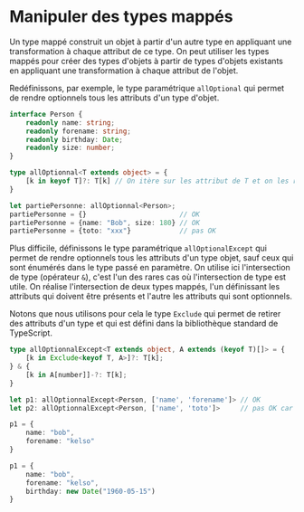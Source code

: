 
# Manipuler des types mappés

Un type mappé construit un objet à partir d'un autre type en appliquant une transformation à chaque attribut de ce type. On peut utiliser les types mappés pour créer des types d'objets à partir de types d'objets existants en appliquant une transformation à chaque attribut de l'objet.

Redéfinissons, par exemple, le type paramétrique `allOptional` qui permet de rendre optionnels tous les attributs d'un type d'objet.

```typescript
interface Person {
    readonly name: string;
    readonly forename: string;
    readonly birthday: Date;
    readonly size: number;
}

type allOptionnal<T extends object> = {
    [k in keyof T]?: T[k] // On itère sur les attribut de T et on les rend optionnel. Le type des attributs reste inchangé
}

let partiePersonne: allOptionnal<Person>;
partiePersonne = {}                       // OK
partiePersonne = {name: "Bob", size: 180} // OK
partiePersonne = {toto: "xxx"}            // pas OK
```

Plus difficile, définissons le type paramétrique `allOptionalExcept` qui permet de rendre optionnels tous les attributs d'un type objet, sauf ceux qui sont énumérés dans le type passé en paramètre. On utilise ici l'intersection de type (opérateur `&`), c'est l'un des rares cas où l'intersection de type est utile. On réalise l'intersection de deux types mappés, l'un définissant les attributs qui doivent être présents et l'autre les attributs qui sont optionnels.

Notons que nous utilisons pour cela le type `Exclude` qui permet de retirer des attributs d'un type et qui est défini dans la bibliothèque standard de TypeScript.

```typescript
type allOptionnalExcept<T extends object, A extends (keyof T)[]> = {
    [k in Exclude<keyof T, A>]?: T[k];
} & {
    [k in A[number]]-?: T[k];
}

let p1: allOptionnalExcept<Person, ['name', 'forename']> // OK
let p2: allOptionnalExcept<Person, ['name', 'toto']>     // pas OK car toto n'est pas un attribut de Person

p1 = {
    name: "bob",
    forename: "kelso"
}

p1 = {
    name: "bob",
    forename: "kelso",
    birthday: new Date("1960-05-15")
}
```
